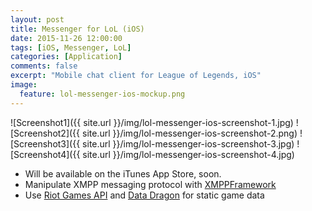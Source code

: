 ```yaml
---
layout: post
title: Messenger for LoL (iOS)
date: 2015-11-26 12:00:00
tags: [iOS, Messenger, LoL]
categories: [Application]
comments: false
excerpt: "Mobile chat client for League of Legends, iOS"
image:
  feature: lol-messenger-ios-mockup.png 
---
```


![Screenshot1]({{ site.url }}/img/lol-messenger-ios-screenshot-1.jpg)
![Screenshot2]({{ site.url }}/img/lol-messenger-ios-screenshot-2.png)
![Screenshot3]({{ site.url }}/img/lol-messenger-ios-screenshot-3.jpg)
![Screenshot4]({{ site.url }}/img/lol-messenger-ios-screenshot-4.jpg)

* Will be available on the iTunes App Store, soon.
* Manipulate XMPP messaging protocol with [XMPPFramework](https://github.com/robbiehanson/XMPPFramework) 
* Use [Riot Games API](https://developer.riotgames.com) and [Data Dragon](http://ddragon.leagueoflegends.com/tool/) for static game data
